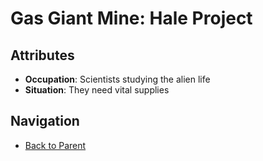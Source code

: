 # Gas Giant Mine: Hale Project

## Attributes
- **Occupation**: Scientists studying the alien life
- **Situation**: They need vital supplies


## Navigation
- [Back to Parent](../)
